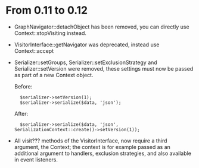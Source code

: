 From 0.11 to 0.12
=================

- GraphNavigator::detachObject has been removed, you can directly use Context::stopVisiting instead.
- VisitorInterface::getNavigator was deprecated, instead use Context::accept
- Serializer::setGroups, Serializer::setExclusionStrategy and Serializer::setVersion were removed, these settings must
  now be passed as part of a new Context object.

    Before:

        $serializer->setVersion(1);
        $serializer->serialize($data, 'json');

    After:

        $serializer->serialize($data, 'json', SerializationContext::create()->setVersion(1));

- All visit??? methods of the VisitorInterface, now require a third argument, the Context; the context is for example
  passed as an additional argument to handlers, exclusion strategies, and also available in event listeners.
